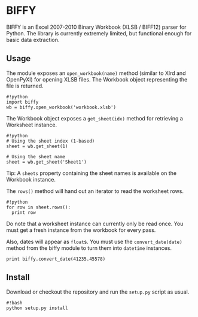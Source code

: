 BIFFY
=====

BIFFY is an Excel 2007-2010 Binary Workbook (XLSB / BIFF12) parser for Python.
The library is currently extremely limited, but functional enough for basic data extraction.

Usage
-----

The module exposes an `open_workbook(name)` method (similar to Xlrd and OpenPyXl) for opening XLSB files.
The Workbook object representing the file is returned.

```
#!python
import biffy
wb = biffy.open_workbook('workbook.xlsb')
```

The Workbook object exposes a `get_sheet(idx)` method for retrieving a Worksheet instance.

```
#!python
# Using the sheet index (1-based)
sheet = wb.get_sheet(1)

# Using the sheet name
sheet = wb.get_sheet('Sheet1')
```

Tip: A `sheets` property containing the sheet names is available on the Workbook instance.

The `rows()` method will hand out an iterator to read the worksheet rows.

```
#!python
for row in sheet.rows():
  print row
```

Do note that a worksheet instance can currently only be read once.
You must get a fresh instance from the workbook for every pass.

Also, dates will appear as `float`s.
You must use the `convert_date(date)` method from the biffy module to turn them into `datetime` instances.

    print biffy.convert_date(41235.45578)

Install
-------

Download or checkout the repository and run the `setup.py` script as usual.

```
#!bash
python setup.py install
```
